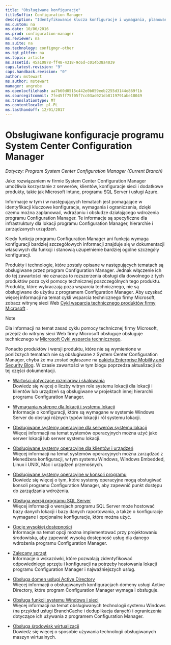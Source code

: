 ```yaml
---
title: "Obsługiwane konfiguracje"
titleSuffix: Configuration Manager
description: "Identyfikowanie klucza konfiguracje i wymagania, planowanie, wdrażanie i obsługa funkcjonalności wdrażania programu System Center Configuration Manager."
ms.custom: na
ms.date: 10/06/2016
ms.prod: configuration-manager
ms.reviewer: na
ms.suite: na
ms.technology: configmgr-other
ms.tgt_pltfrm: na
ms.topic: article
ms.assetid: 45a10878-ff48-4318-9c6d-c014b38a4039
caps.latest.revision: "9"
caps.handback.revision: "0"
author: mstewart
ms.author: mstewart
manager: angrobe
ms.openlocfilehash: aa7b60d0515c442e0b059eeb2255d3144e869f1b
ms.sourcegitcommit: 7fe45ff75f05f7cc03ad021db8119791abe18049
ms.translationtype: MT
ms.contentlocale: pl-PL
ms.lasthandoff: 12/01/2017
---
```

# <a name="supported-configurations-for-system-center-configuration-manager"></a>Obsługiwane konfiguracje programu System Center Configuration Manager

*Dotyczy: Program System Center Configuration Manager (Current Branch)*

Jako rozwiązaniem w firmie System Center Configuration Manager umożliwia korzystanie z serwerów, klientów, konfiguracje sieci i dodatkowe produkty, takie jak Microsoft Intune, programu SQL Server i usługi Azure.

Informacje w tym i w następujących tematach jest pomagające w identyfikacji kluczowe konfiguracje, wymagania i ograniczenia, dzięki czemu można zaplanować, wdrażaniu i obsłudze działającego wdrożenia programu Configuration Manager.  Te informacje są specyficzne dla infrastruktury dla lokacji programu Configuration Manager, hierarchie i zarządzanych urządzeń.

Kiedy funkcja programu Configuration Manager ani funkcja wymaga konfiguracji bardziej szczegółowych informacji znajduje się w dokumentacji właściwych dla funkcji i stanowią uzupełnienie bardziej ogólne szczegóły konfiguracji.  

 Produkty i technologie, które zostały opisane w następujących tematach są obsługiwane przez program Configuration Manager. Jednak włączenie ich do tej zawartości nie oznacza to rozszerzenia obsługi dla dowolnego z tych produktów poza cykl pomocy technicznej poszczególnych tego produktu. Produkty, które wykraczają poza wsparcia technicznego, nie są obsługiwane do użytku z programem Configuration Manager. Aby uzyskać więcej informacji na temat cykli wsparcia technicznego firmy Microsoft, zobacz witrynę sieci Web [Cykl wsparcia technicznego produktów firmy Microsoft](http://go.microsoft.com/fwlink/p/?LinkId=208270) .  

> [!NOTE]  
>  Dla informacji na temat zasad cyklu pomocy technicznej firmy Microsoft, przejdź do witryny sieci Web firmy Microsoft obsługuje obsługuje technicznego w [Microsoft Cykl wsparcia technicznego](http://go.microsoft.com/fwlink/p/?LinkId=31976).  

 Ponadto produktów i wersji produktu, które nie są wymienione w poniższych tematach nie są obsługiwane z System Center Configuration Manager, chyba że ma zostać ogłaszane na [pakietu Enterprise Mobility and Security Blog](https://blogs.technet.microsoft.com/enterprisemobility/).  W czasie zawartości w tym blogu poprzedza aktualizacji do tej części dokumentacji.


-  [Wartości dotyczące rozmiarów i skalowania](../../../core/plan-design/configs/size-and-scale-numbers.md)  
Dowiedz się więcej o liczby witryn role systemu lokacji dla lokacji i klientów lub urządzeń są obsługiwane w projektach innej hierarchii programu Configuration Manager.

-  [Wymagania wstępne dla lokacji i systemu lokacji](../../../core/plan-design/configs/site-and-site-system-prerequisites.md)  
Informacje o konfiguracji, które są wymagane w systemie Windows Server do obsługi różnych typów lokacji i ról systemu lokacji.

-  [Obsługiwane systemy operacyjne dla serwerów systemu lokacji](../../../core/plan-design/configs/supported-operating-systems-for-site-system-servers.md)  
Więcej informacji na temat systemów operacyjnych można użyć jako serwer lokacji lub serwer systemu lokacji.

-  [Obsługiwane systemy operacyjne dla klientów i urządzeń](../../../core/plan-design/configs/supported-operating-systems-for-clients-and-devices.md)  
Więcej informacji na temat systemów operacyjnych można zarządzać z Menedżera konfiguracji, w tym systemu Windows, Windows Embedded, Linux i UNIX, Mac i urządzeń przenośnych.

-  [Obsługiwane systemy operacyjne w konsoli programu](../../../core/plan-design/configs/supported-operating-systems-consoles.md)  
Dowiedz się więcej o tym, które systemy operacyjne mogą obsługiwać konsoli programu Configuration Manager, aby zapewnić punkt dostępu do zarządzania wdrożenia.  

-  [Obsługa wersji programu SQL Server](../../../core/plan-design/configs/support-for-sql-server-versions.md)  
Więcej informacji o wersjach programu SQL Server może hostować bazy danych lokacji i bazy danych raportowania, a także o konfiguracje wymagane i opcjonalne konfiguracje, które można użyć.

-  [Opcje wysokiej dostępności](../../../protect/understand/high-availability-options.md)  
Informacje na temat opcji można implementować przy projektowaniu środowiska, aby zapewnić wysoką dostępność usług dla danego wdrożenia programu Configuration Manager.

-  [Zalecany sprzęt](../../../core/plan-design/configs/recommended-hardware.md)  
Informacje o wskazówki, które pozwalają zidentyfikować odpowiedniego sprzętu i konfiguracji na potrzeby hostowania lokacji programu Configuration Manager i najważniejszych usług.

-  [Obsługa domen usługi Active Directory](../../../core/plan-design/configs/support-for-active-directory-domains.md)  
Więcej informacji o obsługiwanych konfiguracjach domeny usługi Active Directory, które program Configuration Manager wymaga i obsługuje.

-  [Obsługa funkcji systemu Windows i sieci](../../../core/plan-design/configs/support-for-windows-features-and-networks.md)  
Więcej informacji na temat obsługiwanych technologii systemu Windows (na przykład usługi BranchCache i deduplikacja danych) i ograniczenia dotyczące ich używania z programem Configuration Manager.

-  [Obsługa środowisk wirtualizacji](../../../core/plan-design/configs/support-for-virtualization-environments.md)  
Dowiedz się więcej o sposobie używania technologii obsługiwanych maszyn wirtualnych.
